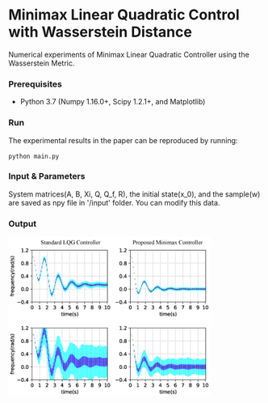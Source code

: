 # Minimax Linear Quadratic Control with Wasserstein Distance
Numerical experiments of Minimax Linear Quadratic Controller using the Wasserstein Metric.

### Prerequisites
* Python 3.7 (Numpy 1.16.0+, Scipy 1.2.1+, and Matplotlib)

### Run
The experimental results in the paper can be reproduced by running:
```
python main.py
```

### Input & Parameters
System matrices(A, B, Xi, Q, Q_f, R), the initial state(x_0), and the sample(w) are saved as npy file in '/input' folder.
You can modify this data.


### Output
<img src="Figure_1.gif" alt="drawing" width="400"/>
